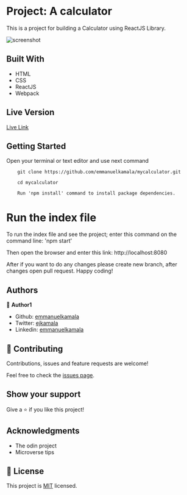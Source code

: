 # Project: A calculator

This is a project for building a Calculator using ReactJS Library.

![screenshot](./dist/images/calc.png)

## Built With

- HTML
- CSS
- ReactJS
- Webpack


## Live Version

[Live Link](https://ejoka-react-calculator.herokuapp.com/)


## Getting Started

Open your terminal or text editor and use next command

        git clone https://github.com/emmanuelkamala/mycalculator.git

        cd mycalculator

        Run 'npm install' command to install package dependencies.

# Run the index file

To run the index file and see the project; enter this command on the command line:
'npm start'

Then open the browser and enter this link:
http://localhost:8080

After if you want to do any changes please create new branch, after changes open pull request.
Happy coding! 



## Authors


👤 **Author1**

- Github: [emmanuelkamala](https://github.com/emmanuelkamala)
- Twitter: [ejkamala](https://twitter.com/ejkamala)
- Linkedin: [emmanuelkamala](https://linkedin.com/in/emmanuelkamala)

## 🤝 Contributing

Contributions, issues and feature requests are welcome!

Feel free to check the [issues page](issues/).

## Show your support

Give a ⭐️ if you like this project!

## Acknowledgments

- The odin project
- Microverse tips

## 📝 License

This project is [MIT](lic.url) licensed.